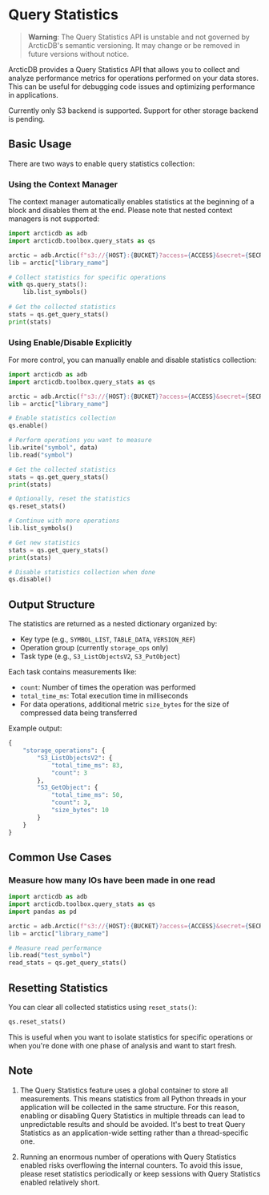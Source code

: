# Query Statistics

> **Warning**: The Query Statistics API is unstable and not governed by ArcticDB's semantic versioning. It may change or be removed in future versions without notice.

ArcticDB provides a Query Statistics API that allows you to collect and analyze performance metrics for operations performed on your data stores.
This can be useful for debugging code issues and optimizing performance in applications.

Currently only S3 backend is supported. Support for other storage backend is pending.

## Basic Usage

There are two ways to enable query statistics collection:

### Using the Context Manager

The context manager automatically enables statistics at the beginning of a block and disables them at the end.
Please note that nested context managers is not supported:

```python
import arcticdb as adb
import arcticdb.toolbox.query_stats as qs

arctic = adb.Arctic(f"s3://{HOST}:{BUCKET}?access={ACCESS}&secret={SECRET}")
lib = arctic["library_name"]

# Collect statistics for specific operations
with qs.query_stats():
    lib.list_symbols()
    
# Get the collected statistics
stats = qs.get_query_stats()
print(stats)
```

### Using Enable/Disable Explicitly

For more control, you can manually enable and disable statistics collection:

```python
import arcticdb as adb
import arcticdb.toolbox.query_stats as qs

arctic = adb.Arctic(f"s3://{HOST}:{BUCKET}?access={ACCESS}&secret={SECRET}")
lib = arctic["library_name"]

# Enable statistics collection
qs.enable()

# Perform operations you want to measure
lib.write("symbol", data)
lib.read("symbol")

# Get the collected statistics
stats = qs.get_query_stats()
print(stats)

# Optionally, reset the statistics
qs.reset_stats()

# Continue with more operations
lib.list_symbols()

# Get new statistics
stats = qs.get_query_stats()
print(stats)

# Disable statistics collection when done
qs.disable()
```

## Output Structure

The statistics are returned as a nested dictionary organized by:
- Key type (e.g., `SYMBOL_LIST`, `TABLE_DATA`, `VERSION_REF`)
- Operation group (currently `storage_ops` only)
- Task type (e.g., `S3_ListObjectsV2`, `S3_PutObject`)

Each task contains measurements like:
- `count`: Number of times the operation was performed
- `total_time_ms`: Total execution time in milliseconds
- For data operations, additional metric `size_bytes` for the size of compressed data being transferred

Example output:

```python
{
    "storage_operations": {
        "S3_ListObjectsV2": {
            "total_time_ms": 83,
            "count": 3
        },
        "S3_GetObject": {
            "total_time_ms": 50,
            "count": 3,
            "size_bytes": 10
        }
    }
}
```

## Common Use Cases

### Measure how many IOs have been made in one read

```python
import arcticdb as adb
import arcticdb.toolbox.query_stats as qs
import pandas as pd

arctic = adb.Arctic(f"s3://{HOST}:{BUCKET}?access={ACCESS}&secret={SECRET}")
lib = arctic["library_name"]

# Measure read performance
lib.read("test_symbol")
read_stats = qs.get_query_stats()
```

## Resetting Statistics

You can clear all collected statistics using `reset_stats()`:

```python
qs.reset_stats()
```

This is useful when you want to isolate statistics for specific operations or when you're done with one phase of analysis and want to start fresh.

## Note
1. The Query Statistics feature uses a global container to store all measurements. This means statistics from all Python threads in your application will be collected in the same structure. 
For this reason, enabling or disabling Query Statistics in multiple threads can lead to unpredictable results and should be avoided. It's best to treat Query Statistics as an application-wide setting rather than a thread-specific one.

2. Running an enormous number of operations with Query Statistics enabled risks overflowing the internal counters. To avoid this issue, please reset statistics periodically or keep sessions with Query Statistics enabled relatively short.
```